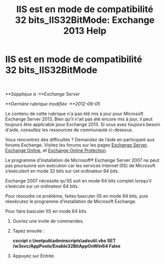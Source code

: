 ﻿---
title: 'IIS est en mode de compatibilité 32 bits_IIS32BitMode: Exchange 2013 Help'
TOCTitle: IIS est en mode de compatibilité 32 bits_IIS32BitMode
ms:assetid: 742dfc32-353c-46a2-830e-68aed6a68ce0
ms:mtpsurl: https://technet.microsoft.com/fr-fr/library/ms.exch.setupreadiness.iis32bitmode(v=EXCHG.150)
ms:contentKeyID: 50478461
ms.date: 05/23/2018
mtps_version: v=EXCHG.150
ms.translationtype: MT
---

# IIS est en mode de compatibilité 32 bits\_IIS32BitMode

 

_**Sapplique à :**Exchange Server_

_**Dernière rubrique modifiée :**2012-06-05_

Le contenu de cette rubrique n'a pas été mis à jour pour Microsoft Exchange Server 2013. Bien qu'il n'ait pas été encore mis à jour, il peut toujours être applicable pour Exchange 2013. Si vous avez toujours besoin d'aide, consultez les ressources de communauté ci-dessous.

Vous rencontrez des difficultés ? Demandez de l’aide en participant aux forums Exchange. Visitez les forums sur les pages [Exchange Server](https://go.microsoft.com/fwlink/p/?linkid=60612), [Exchange Online](https://go.microsoft.com/fwlink/p/?linkid=267542), et [Exchange Online Protection](https://go.microsoft.com/fwlink/p/?linkid=285351).

Le programme d’installation de Microsoft® Exchange Server 2007 ne peut pas poursuivre son exécution car les services Internet (IIS) de Microsoft s’exécutent en mode 32 bits sur cet ordinateur 64 bits.

Exchange 2007 nécessite qu’IIS soit en mode 64 bits complet lorsqu’il s’exécute sur un ordinateur 64 bits.

Pour résoudre ce problème, faites basculer IIS en mode 64 bits, puis réexécutez le programme d’installation de Microsoft Exchange.

Pour faire basculer IIS en mode 64 bits

1.  Ouvrez une invite de commandes.

2.  Tapez ensuite :
    
    **cscript c:\\inetpub\\adminscripts\\adsutil.vbs SET /w3svc/AppPools/Enable32BitAppOnWin64 False**

3.  Appuyez sur Entrée.

